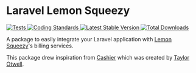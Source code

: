 # Laravel Lemon Squeezy

<a href="https://github.com/driesvints/laravel-lemon-squeezy/actions">
    <img src="https://github.com/driesvints/laravel-lemon-squeezy/actions/workflows/tests.yml/badge.svg" alt="Tests">
</a>
<a href="https://github.com/driesvints/laravel-lemon-squeezy/actions/workflows/coding-standards.yml">
    <img src="https://github.com/driesvints/laravel-lemon-squeezy/actions/workflows/coding-standards.yml/badge.svg" alt="Coding Standards" />
</a>
<a href="https://packagist.org/packages/driesvints/laravel-lemon-squeezy">
    <img src="https://img.shields.io/packagist/v/driesvints/laravel-lemon-squeezy" alt="Latest Stable Version">
</a>
<a href="https://packagist.org/packages/driesvints/laravel-lemon-squeezy">
    <img src="https://img.shields.io/packagist/dt/driesvints/laravel-lemon-squeezy" alt="Total Downloads">
</a>

A package to easily integrate your Laravel application with [Lemon Squeezy](https://www.lemonsqueezy.com/)'s billing services. 

This package drew inspiration from [Cashier](https://github.com/laravel/cashier-stripe) which was created by [Taylor Otwell](https://twitter.com/taylorotwell).
